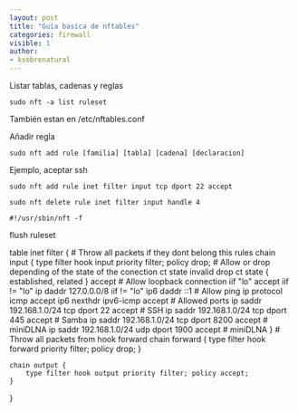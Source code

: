 ```yaml
---
layout: post
title: "Guía basica de nftables"
categories: firewall
visible: 1
author:
- ksobrenatural
---
```




Listar tablas, cadenas y reglas

	sudo nft -a list ruleset

También estan en /etc/nftables.conf 

Añadir regla

	sudo nft add rule [familia] [tabla] [cadena] [declaracion]

Ejemplo, aceptar ssh

	sudo nft add rule inet filter input tcp dport 22 accept

	sudo nft delete rule inet filter input handle 4

	#!/usr/sbin/nft -f

flush ruleset

table inet filter {
	# Throw all packets if they dont belong this rules
	chain input {
		type filter hook input priority filter; policy drop;
		# Allow or drop depending of the state of the conection 
		ct state invalid drop
		ct state { established, related } accept
		# Allow loopback connection
		iif "lo" accept
		iif != "lo" ip daddr 127.0.0.0/8
		iif != "lo" ip6 daddr ::1
		# Allow ping
		ip protocol icmp accept
		ip6 nexthdr ipv6-icmp accept
		# Allowed ports
		ip saddr 192.168.1.0/24 tcp dport 22 accept # SSH
		ip saddr 192.168.1.0/24 tcp dport 445 accept # Samba
		ip saddr 192.168.1.0/24 tcp dport 8200 accept # miniDLNA
		ip saddr 192.168.1.0/24 udp dport 1900 accept # miniDLNA
	}
	# Throw all packets from hook forward
	chain forward {
		type filter hook forward priority filter; policy drop;
	}

	chain output {
		type filter hook output priority filter; policy accept;
	}
}
